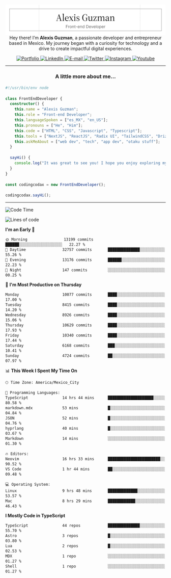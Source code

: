 <img align='right' src="./Banner.png" width="" />
<p align='center'>Hey there! I’m <strong>Alexis Guzman</strong>, a passionate developer and entrepreneur based in Mexico. My journey began with a curiosity for technology and a drive to create impactful digital experiences.</p>

<div align='center'>
  <a href='https://www.codingcodax.dev' target='_blank'>
    <img alt='Portfolio' src='https://img.shields.io/badge/Portfolio-black?logo=vercel&style=flat-square'>
  </a>
  <a href='https://linkedin.com/in/codingcodax' target='_blank'>
    <img alt='LinkedIn' src='https://img.shields.io/badge/LinkedIn-black?logo=LinkedIn&style=flat-square'>
  </a>
  <a href='mailto:hello@codingcodax.com' target='_blank'>
    <img alt='E-mail' src='https://img.shields.io/badge/Email-black?logo=Gmail&style=flat-square'>
  </a>
  <a href='https://x.com/codingcodax' target='_blank'>
    <img alt='Twitter' src='https://img.shields.io/badge/X-black?logo=X&style=flat-square'>
  </a>
  <a href='https://www.instagram.com/codingcodax' target='_blank'>
    <img alt='Instagram' src='https://img.shields.io/badge/Instagram-black?logo=Instagram&style=flat-square'>
  </a>
  <a href='https://www.youtube.com/@codingcodax' target='_blank'>
    <img alt='Youtube' src='https://img.shields.io/badge/YouTube-black?logo=Youtube&style=flat-square'>
  </a>
</div>


---

<h3 align='center'>A little more about me...</h3>

```typescript
#!/usr/bin/env node

class FrontEndDeveloper {
  constructor() {
    this.name = "Alexis Guzman";
    this.role = "Front-end Developer";
    this.languageSpoken = ["es_MX", "en_US"];
    this.pronouns = ["He", "Him"];
    this.code = ["HTML", "CSS", "Javascript", "Typescript"];
    this.tools = ["NextJS", "ReactJS", "Radix UI", "TailwindCSS", "Drizzle", "tRPC"];
    this.askMeAbout = ["web dev", "tech", "app dev", "otaku stuff"];
  }

  sayHi() {
    console.log("It was great to see you! I hope you enjoy exploring my work.");
  }
}

const codingcodax = new FrontEndDeveloper();

codingcodax.sayHi();
```

---

<!--START_SECTION:waka-->
![Code Time](http://img.shields.io/badge/Code%20Time-4%2C138%20hrs%2042%20mins-blue)

![Lines of code](https://img.shields.io/badge/From%20Hello%20World%20I%27ve%20Written-10.2%20million%20lines%20of%20code-blue)

**I'm an Early 🐤** 

```text
🌞 Morning                13199 commits       ██████░░░░░░░░░░░░░░░░░░░   22.27 % 
🌆 Daytime                32757 commits       ██████████████░░░░░░░░░░░   55.26 % 
🌃 Evening                13176 commits       ██████░░░░░░░░░░░░░░░░░░░   22.23 % 
🌙 Night                  147 commits         ░░░░░░░░░░░░░░░░░░░░░░░░░   00.25 % 
```
📅 **I'm Most Productive on Thursday** 

```text
Monday                   10077 commits       ████░░░░░░░░░░░░░░░░░░░░░   17.00 % 
Tuesday                  8415 commits        ████░░░░░░░░░░░░░░░░░░░░░   14.20 % 
Wednesday                8926 commits        ████░░░░░░░░░░░░░░░░░░░░░   15.06 % 
Thursday                 10629 commits       ████░░░░░░░░░░░░░░░░░░░░░   17.93 % 
Friday                   10340 commits       ████░░░░░░░░░░░░░░░░░░░░░   17.44 % 
Saturday                 6168 commits        ███░░░░░░░░░░░░░░░░░░░░░░   10.41 % 
Sunday                   4724 commits        ██░░░░░░░░░░░░░░░░░░░░░░░   07.97 % 
```


📊 **This Week I Spent My Time On** 

```text
🕑︎ Time Zone: America/Mexico_City

💬 Programming Languages: 
TypeScript               14 hrs 44 mins      ████████████████████░░░░░   80.58 % 
markdown.mdx             53 mins             █░░░░░░░░░░░░░░░░░░░░░░░░   04.84 % 
JSON                     52 mins             █░░░░░░░░░░░░░░░░░░░░░░░░   04.76 % 
hyprlang                 40 mins             █░░░░░░░░░░░░░░░░░░░░░░░░   03.67 % 
Markdown                 14 mins             ░░░░░░░░░░░░░░░░░░░░░░░░░   01.30 % 

🔥 Editors: 
Neovim                   16 hrs 33 mins      ███████████████████████░░   90.52 % 
VS Code                  1 hr 44 mins        ██░░░░░░░░░░░░░░░░░░░░░░░   09.48 % 

💻 Operating System: 
Linux                    9 hrs 48 mins       █████████████░░░░░░░░░░░░   53.57 % 
Mac                      8 hrs 29 mins       ████████████░░░░░░░░░░░░░   46.43 % 
```

**I Mostly Code in TypeScript** 

```text
TypeScript               44 repos            ██████████████░░░░░░░░░░░   55.70 % 
Astro                    3 repos             █░░░░░░░░░░░░░░░░░░░░░░░░   03.80 % 
Lua                      2 repos             █░░░░░░░░░░░░░░░░░░░░░░░░   02.53 % 
MDX                      1 repo              ░░░░░░░░░░░░░░░░░░░░░░░░░   01.27 % 
Shell                    1 repo              ░░░░░░░░░░░░░░░░░░░░░░░░░   01.27 % 
```




<!--END_SECTION:waka-->
